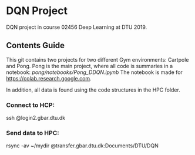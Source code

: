 # DQN Project
DQN project in course 02456 Deep Learning at DTU 2019.

## Contents Guide
This git contains two projects for two different Gym environments: Cartpole and Pong.
Pong is the main project, where all code is summaries in a notebook: *pong/notebooks/Pong_DDQN.ipynb*
The notebook is made for https://colab.research.google.com.

In addition, all data is found using the code structures in the HPC folder.

### Connect to HCP:
ssh <student ID>@login2.gbar.dtu.dk

### Send data to HPC:
rsync -av ~/mydir <student ID>@transfer.gbar.dtu.dk:Documents/DTU/DQN


